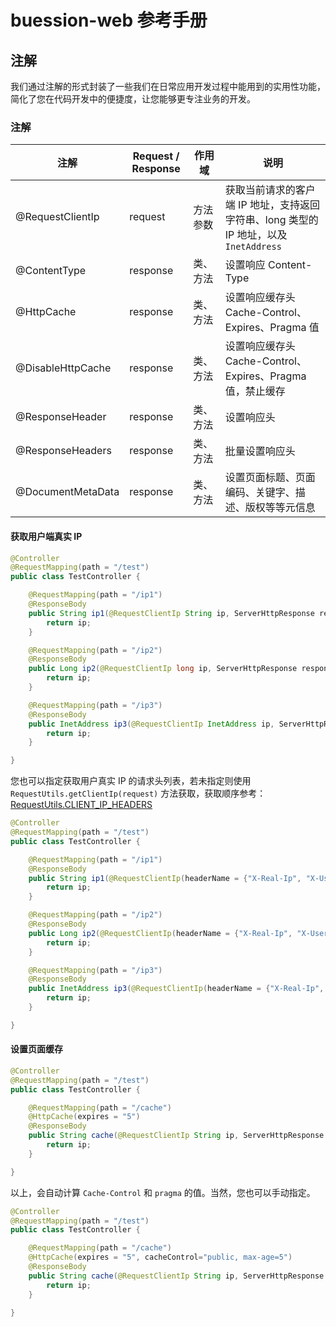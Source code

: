 # buession-web 参考手册


## 注解


我们通过注解的形式封装了一些我们在日常应用开发过程中能用到的实用性功能，简化了您在代码开发中的便捷度，让您能够更专注业务的开发。


### 注解

|  注解               | Request / Response   | 作用域             | 说明                                                    |
|  ----              | ----                  | ----              | ----                                                   |
| @RequestClientIp   | request               | 方法参数           | 获取当前请求的客户端 IP 地址，支持返回字符串、long 类型的 IP 地址，以及 `InetAddress`                       |
| @ContentType       | response              | 类、方法           | 设置响应 Content-Type                                   |
| @HttpCache         | response              | 类、方法           | 设置响应缓存头 Cache-Control、Expires、Pragma 值           |
| @DisableHttpCache  | response              | 类、方法           | 设置响应缓存头 Cache-Control、Expires、Pragma 值，禁止缓存  |
| @ResponseHeader    | response              | 类、方法           | 设置响应头                                                |
| @ResponseHeaders   | response              | 类、方法           | 批量设置响应头                                            |
| @DocumentMetaData  | response              | 类、方法           | 设置页面标题、页面编码、关键字、描述、版权等等元信息            |


#### 获取用户端真实 IP

```java
@Controller
@RequestMapping(path = "/test")
public class TestController {

	@RequestMapping(path = "/ip1")
	@ResponseBody
	public String ip1(@RequestClientIp String ip, ServerHttpResponse response){
		return ip;
	}

	@RequestMapping(path = "/ip2")
	@ResponseBody
	public Long ip2(@RequestClientIp long ip, ServerHttpResponse response){
		return ip;
	}

	@RequestMapping(path = "/ip3")
	@ResponseBody
	public InetAddress ip3(@RequestClientIp InetAddress ip, ServerHttpResponse response){
		return ip;
	}

}
```

您也可以指定获取用户真实 IP 的请求头列表，若未指定则使用 `RequestUtils.getClientIp(request)` 方法获取，获取顺序参考：[RequestUtils.CLIENT_IP_HEADERS](https://javadoc.io/static/com.buession/buession-web/2.2.0/com/buession/web/http/request/RequestUtils.html#CLIENT_IP_HEADERS)

```java
@Controller
@RequestMapping(path = "/test")
public class TestController {

	@RequestMapping(path = "/ip1")
	@ResponseBody
	public String ip1(@RequestClientIp(headerName = {"X-Real-Ip", "X-User-Real-Ip"}) String ip, ServerHttpResponse response){
		return ip;
	}

	@RequestMapping(path = "/ip2")
	@ResponseBody
	public Long ip2(@RequestClientIp(headerName = {"X-Real-Ip", "X-User-Real-Ip"}) long ip, ServerHttpResponse response){
		return ip;
	}

	@RequestMapping(path = "/ip3")
	@ResponseBody
	public InetAddress ip3(@RequestClientIp(headerName = {"X-Real-Ip", "X-User-Real-Ip"}) InetAddress ip, ServerHttpResponse response){
		return ip;
	}

}
```


#### 设置页面缓存

```java
@Controller
@RequestMapping(path = "/test")
public class TestController {

	@RequestMapping(path = "/cache")
	@HttpCache(expires = "5")
	@ResponseBody
	public String cache(@RequestClientIp String ip, ServerHttpResponse response){
		return ip;
	}

}
```

以上，会自动计算 `Cache-Control` 和 `pragma` 的值。当然，您也可以手动指定。

```java
@Controller
@RequestMapping(path = "/test")
public class TestController {

	@RequestMapping(path = "/cache")
	@HttpCache(expires = "5", cacheControl="public, max-age=5")
	@ResponseBody
	public String cache(@RequestClientIp String ip, ServerHttpResponse response){
		return ip;
	}

}
```